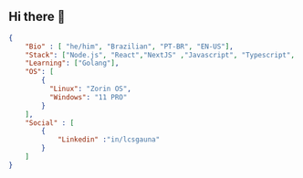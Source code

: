 ## Hi there 🤠

```json
{
	"Bio" : [ "he/him", "Brazilian", "PT-BR", "EN-US"],
	"Stack": ["Node.js", "React","NextJS" ,"Javascript", "Typescript", "Express", "Fastify", "Postgres" , "Sqlite", "Docker" ],
	"Learning": ["Golang"],
	"OS": [
		{
		  "Linux": "Zorin OS",
		  "Windows": "11 PRO"
		}
	],
	"Social" : [
		{
		    "Linkedin" :"in/lcsgauna"
		}
	]
}
```
<!--
**lcsgauna/lcsgauna** is a ✨ _special_ ✨ repository because its `README.md` (this file) appears on your GitHub profile.

Here are some ideas to get you started:

- 🔭 I’m currently working on ...
- 🌱 I’m currently learning ...
- 👯 I’m looking to collaborate on ...
- 🤔 I’m looking for help with ...
- 💬 Ask me about ...
- 📫 How to reach me: ...
- 😄 Pronouns: ...
- ⚡ Fun fact: ...
-->
